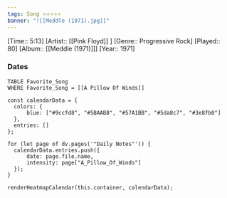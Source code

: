 ```yaml
---
tags: Song ⭐⭐⭐⭐⭐ 
banner: "![[Meddle (1971).jpg]]"
---
```

[Time:: 5:13]
[Artist:: [[Pink Floyd]] ]
[Genre:: Progressive Rock]
[Played:: 80]
[Album:: [[Meddle (1971)]]]
[Year:: 1971]
### Dates
````dataview
TABLE Favorite_Song
WHERE Favorite_Song = [[A Pillow Of Winds]]
````
  ```dataviewjs
const calendarData = { 
	colors: { 
		blue: ["#9ccfd8", "#5BAAB8", "#57A1BB", "#5da8c7", "#3e8fb0"] 
	}, 
	entries: [] 
}; 

for (let page of dv.pages('"Daily Notes"')) { 
	calendarData.entries.push({ 
		date: page.file.name, 
		intensity: page["A_Pillow_Of_Winds"]
	}); 
} 

renderHeatmapCalendar(this.container, calendarData);
```
